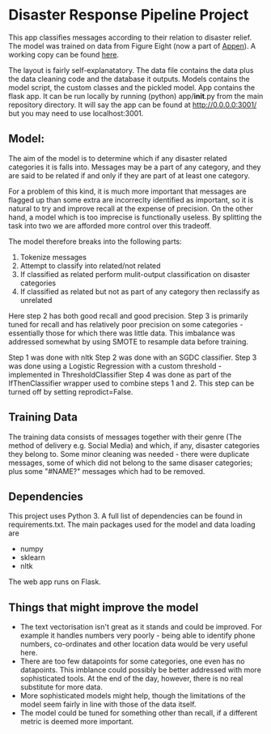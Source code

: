 # Disaster Response Pipeline Project

This app classifies messages according to their relation to disaster relief. The model was trained on data from Figure Eight (now a part of [Appen](https://appen.com/)). 
A working copy can be found [here](https://stigant-disaster-app.herokuapp.com/).

The layout is fairly self-explanatatory. 
The data file contains the data plus the data cleaning code and the database it outputs.
Models contains the model script, the custom classes and the pickled model.
App contains the flask app. It can be run locally by running (python) app/__init__.py from the main repository directory. It will say the app can be found at http://0.0.0.0:3001/ but you may need to use localhost:3001.

## Model:

The aim of the model is to determine which if any disaster related categories it is falls into. Messages may be a part of any category, and they are said to be related if and only if they are part of at least one category.

For a problem of this kind, it is much more important that messages are flagged up than some extra are incorreclty identified as important, so it is natural to try and improve recall at the expense of precision. On the other hand, a model which is too imprecise is functionally useless. By splitting the task into two we are afforded more control over this tradeoff.

The model therefore breaks into the following parts:

1. Tokenize messages
2. Attempt to classify into related/not related
3. If classified as related perform mulit-output classification on disaster categories
4. If classified as related but not as part of any category then reclassify as unrelated

Here step 2 has both good recall and good precision. Step 3 is primarily tuned for recall and has relatively poor precision on some categories - essentially those for which there was little data. This imbalance was addressed somewhat by using SMOTE to resample data before training.

Step 1 was done with nltk
Step 2 was done with an SGDC classifier.
Step 3 was done using a Logistic Regression with a custom threshold - implemented in ThresholdClassifier
Step 4 was done as part of the IfThenClassifier wrapper used to combine steps 1 and 2. This step can be turned off by setting reprodict=False.

## Training Data

The training data consists of messages together with their genre (The method of delivery e.g. Social Media) and which, if any, disaster categories they belong to.
Some minor cleaning was needed - there were duplicate messages, some of which did not belong to the same disaser categories; plus some "#NAME?" messages which had to be removed.

## Dependencies
This project uses Python 3.
A full list of dependencies can be found in requirements.txt.
The main packages used for the model and data loading are 
* numpy
* sklearn
* nltk
 
The web app runs on Flask.

## Things that might improve the model

* The text vectorisation isn't great as it stands and could be improved. For example it handles numbers very poorly - being able to identify phone numbers, co-ordinates and other location data would be very useful here.
* There are too few datapoints for some categories, one even has no datapoints. This imblance could possibly be better addressed with more sophisticated tools. At the end of the day, however, there is no real substitute for more data.
* More sophisticated models might help, though the limitations of the model seem fairly in line with those of the data itself.
* The model could be tuned for something other than recall, if a different metric is deemed more important.


